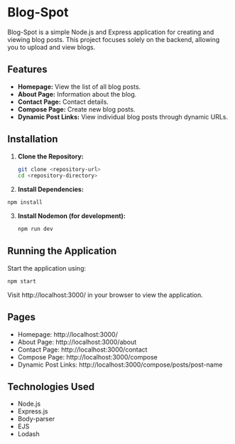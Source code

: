 # Blog-Spot

Blog-Spot is a simple Node.js and Express application for creating and viewing blog posts. This project focuses solely on the backend, allowing you to upload and view blogs.

## Features

- **Homepage:** View the list of all blog posts.
- **About Page:** Information about the blog.
- **Contact Page:** Contact details.
- **Compose Page:** Create new blog posts.
- **Dynamic Post Links:** View individual blog posts through dynamic URLs.

## Installation

1. **Clone the Repository:**

   ```bash
   git clone <repository-url>
   cd <repository-directory>
   ```
2. **Install Dependencies:**
```bash
npm install
```
3. **Install Nodemon (for development):**
   ```bash
   npm run dev
   ```

## Running the Application

Start the application using:
```bash
npm start
```
Visit http://localhost:3000/ in your browser to view the application.

## Pages
- Homepage: http://localhost:3000/
- About Page: http://localhost:3000/about
- Contact Page: http://localhost:3000/contact
- Compose Page: http://localhost:3000/compose
- Dynamic Post Links: http://localhost:3000/compose/posts/post-name

## Technologies Used
- Node.js
- Express.js
- Body-parser
- EJS
- Lodash

